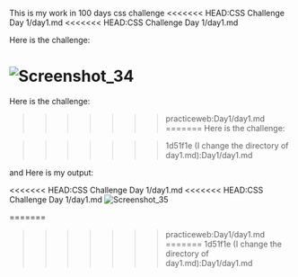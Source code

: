 This is my work in 100 days css challenge
<<<<<<< HEAD:CSS Challenge Day 1/day1.md
<<<<<<< HEAD:CSS Challenge Day 1/day1.md


Here is the challenge:

![Screenshot_34](https://github.com/johnpaulaquino/My-Coding-Journey/assets/123707274/a4c2f85a-effe-4c8e-9828-7358857eec7f)
=======
Here is the challenge:

>>>>>>> practiceweb:Day1/day1.md
=======
Here is the challenge:

>>>>>>> 1d51f1e (I change the directory of day1.md):Day1/day1.md




and Here is my output:


<<<<<<< HEAD:CSS Challenge Day 1/day1.md
<<<<<<< HEAD:CSS Challenge Day 1/day1.md
![Screenshot_35](https://github.com/johnpaulaquino/My-Coding-Journey/assets/123707274/41dce4d0-798d-4260-9017-b449edee711d)


=======
>>>>>>> practiceweb:Day1/day1.md
=======
>>>>>>> 1d51f1e (I change the directory of day1.md):Day1/day1.md

